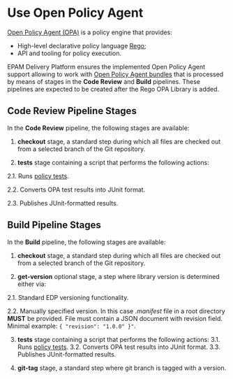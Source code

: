 # Use Open Policy Agent

[Open Policy Agent (OPA)](https://www.openpolicyagent.org/) is a policy engine that provides:

- High-level declarative policy language [Rego](https://www.openpolicyagent.org/docs/latest/#rego);
- API and tooling for policy execution.

EPAM Delivery Platform ensures the implemented Open Policy Agent support allowing to work with [Open Policy Agent bundles](https://www.openpolicyagent.org/docs/latest/management-bundles/) that is processed by means of stages in the **Code Review** and **Build** pipelines. These pipelines are expected to be created after the Rego OPA Library is added.

## Code Review Pipeline Stages

In the **Code Review** pipeline, the following stages are available:

1. **checkout** stage, a standard step during which all files are checked out from a selected branch of the Git repository.

2. **tests** stage containing a script that performs the following actions:

  2.1. Runs [policy tests](https://www.openpolicyagent.org/docs/latest/policy-testing/).

  2.2. Converts OPA test results into JUnit format.

  2.3. Publishes JUnit-formatted results.

## Build Pipeline Stages

In the **Build** pipeline, the following stages are available:

1. **checkout** stage, a standard step during which all files are checked out from a selected branch of the Git repository.

2. **get-version** optional stage, a step where library version is determined either via:

  2.1. Standard EDP versioning functionality.

  2.2. Manually specified version. In this case *.manifest* file in a root directory **MUST** be provided. File must contain a JSON document with revision field. Minimal example: `{ "revision": "1.0.0" }"`.

3. **tests** stage containing a script that performs the following actions:
  3.1. Runs [policy tests](https://www.openpolicyagent.org/docs/latest/policy-testing/).
  3.2. Converts OPA test results into JUnit format.
  3.3. Publishes JUnit-formatted results.

4. **git-tag** stage, a standard step where git branch is tagged with a version.
